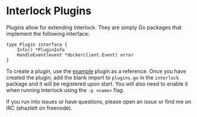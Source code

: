 # Interlock Plugins
Plugins allow for extending Interlock.  They are simply Go packages that
implement the following interface:

```
type Plugin interface {
	Info() *PluginInfo
	HandleEvent(event *dockerclient.Event) error
}
```

To create a plugin, use the [example](https://github.com/ehazlett/interlock/tree/master/plugins/example)
plugin as a reference.  Once you have created the plugin, add the blank import
to `plugins.go` in the `interlock` package and it will be registered upon start.
You will also need to enable it when running Interlock using the `-p <name>`
flag.

If you run into issues or have questions, please open an issue or find me on
IRC (ehazlett on freenode).
